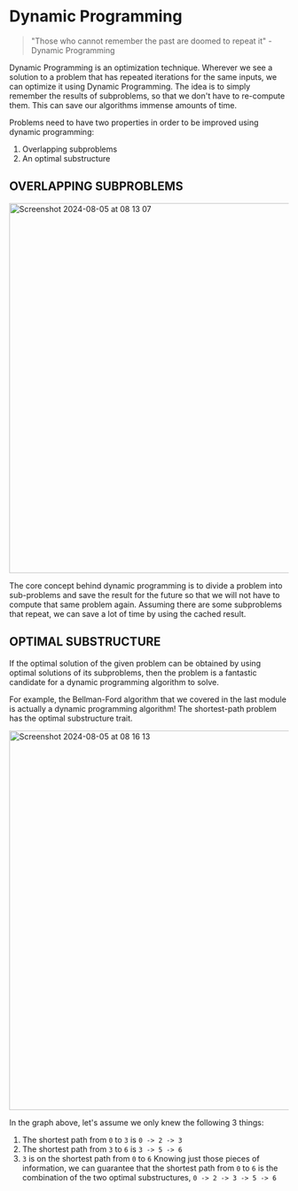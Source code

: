 # Dynamic Programming
> "Those who cannot remember the past are doomed to repeat it"
> -Dynamic Programming

Dynamic Programming is an optimization technique. Wherever we see a solution to a problem that has repeated iterations for the same inputs, we can optimize it using Dynamic Programming. The idea is to simply remember the results of subproblems, so that we don't have to re-compute them. This can save our algorithms immense amounts of time.

Problems need to have two properties in order to be improved using dynamic programming:

1. Overlapping subproblems
2. An optimal substructure

## OVERLAPPING SUBPROBLEMS
<img width="667" alt="Screenshot 2024-08-05 at 08 13 07" src="https://github.com/user-attachments/assets/c664e487-90ea-495c-a649-a4ca6a923b9a">

The core concept behind dynamic programming is to divide a problem into sub-problems and save the result for the future so that we will not have to compute that same problem again. Assuming there are some subproblems that repeat, we can save a lot of time by using the cached result.

## OPTIMAL SUBSTRUCTURE
If the optimal solution of the given problem can be obtained by using optimal solutions of its subproblems, then the problem is a fantastic candidate for a dynamic programming algorithm to solve.

For example, the Bellman-Ford algorithm that we covered in the last module is actually a dynamic programming algorithm! The shortest-path problem has the optimal substructure trait.

<img width="684" alt="Screenshot 2024-08-05 at 08 16 13" src="https://github.com/user-attachments/assets/4c7accb3-9738-4e93-b306-5746ca09161c">

In the graph above, let's assume we only knew the following 3 things:

1. The shortest path from `0` to `3` is `0 -> 2 -> 3`
2. The shortest path from `3` to `6` is `3 -> 5 -> 6`
3. `3` is on the shortest path from `0` to `6`
Knowing just those pieces of information, we can guarantee that the shortest path from `0` to `6` is the combination of the two optimal substructures, `0 -> 2 -> 3 -> 5 -> 6`
